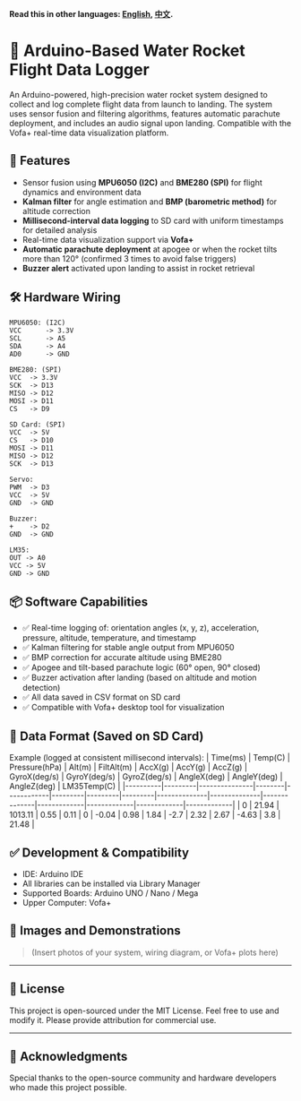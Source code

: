 **Read this in other languages: [English](README.md), [中文](README_ZH.md).**

# 🚀 Arduino-Based Water Rocket Flight Data Logger

An Arduino-powered, high-precision water rocket system designed to collect and log complete flight data from launch to landing. The system uses sensor fusion and filtering algorithms, features automatic parachute deployment, and includes an audio signal upon landing. Compatible with the Vofa+ real-time data visualization platform.

## 🧠 Features

- Sensor fusion using **MPU6050 (I2C)** and **BME280 (SPI)** for flight dynamics and environment data
- **Kalman filter** for angle estimation and **BMP (barometric method)** for altitude correction
- **Millisecond-interval data logging** to SD card with uniform timestamps for detailed analysis
- Real-time data visualization support via **Vofa+**
- **Automatic parachute deployment** at apogee or when the rocket tilts more than 120° (confirmed 3 times to avoid false triggers)
- **Buzzer alert** activated upon landing to assist in rocket retrieval

## 🛠️ Hardware Wiring
```
MPU6050: (I2C)
VCC      -> 3.3V
SCL      -> A5
SDA      -> A4
AD0      -> GND

BME280: (SPI)
VCC  -> 3.3V
SCK  -> D13
MISO -> D12
MOSI -> D11
CS   -> D9

SD Card: (SPI)
VCC  -> 5V
CS   -> D10
MOSI -> D11
MISO -> D12
SCK  -> D13

Servo:
PWM  -> D3
VCC  -> 5V
GND  -> GND

Buzzer:
+    -> D2
GND  -> GND 

LM35:
OUT -> A0
VCC -> 5V
GND -> GND
```

## 📦 Software Capabilities

- ✅ Real-time logging of: orientation angles (x, y, z), acceleration, pressure, altitude, temperature, and timestamp  
- ✅ Kalman filtering for stable angle output from MPU6050  
- ✅ BMP correction for accurate altitude using BME280  
- ✅ Apogee and tilt-based parachute logic (60° open, 90° closed)  
- ✅ Buzzer activation after landing (based on altitude and motion detection)  
- ✅ All data saved in CSV format on SD card  
- ✅ Compatible with Vofa+ desktop tool for visualization

## 📂 Data Format (Saved on SD Card)

Example (logged at consistent millisecond intervals):
| Time(ms) | Temp(C) | Pressure(hPa) | Alt(m) | FiltAlt(m) | AccX(g) | AccY(g) | AccZ(g) | GyroX(deg/s) | GyroY(deg/s) | GyroZ(deg/s) | AngleX(deg) | AngleY(deg) | AngleZ(deg) | LM35Temp(C) |
|----------|---------|---------------|--------|------------|---------|---------|---------|--------------|--------------|--------------|-------------|-------------|-------------|-------------|
| 0        | 21.94   | 1013.11       | 0.55   | 0.11       | 0       | -0.04   | 0.98    | 1.84         | -2.7         | 2.32         | 2.67        | -4.63       | 3.8         | 21.48       |



## ✅ Development & Compatibility

- IDE: Arduino IDE  
- All libraries can be installed via Library Manager  
- Supported Boards: Arduino UNO / Nano / Mega  
- Upper Computer: Vofa+  

## 📸 Images and Demonstrations

> (Insert photos of your system, wiring diagram, or Vofa+ plots here)

---

## 📄 License

This project is open-sourced under the MIT License. Feel free to use and modify it. Please provide attribution for commercial use.

---

## 🙌 Acknowledgments

Special thanks to the open-source community and hardware developers who made this project possible.
